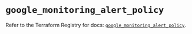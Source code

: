 # `google_monitoring_alert_policy`

Refer to the Terraform Registry for docs: [`google_monitoring_alert_policy`](https://registry.terraform.io/providers/hashicorp/google/6.48.0/docs/resources/monitoring_alert_policy).
